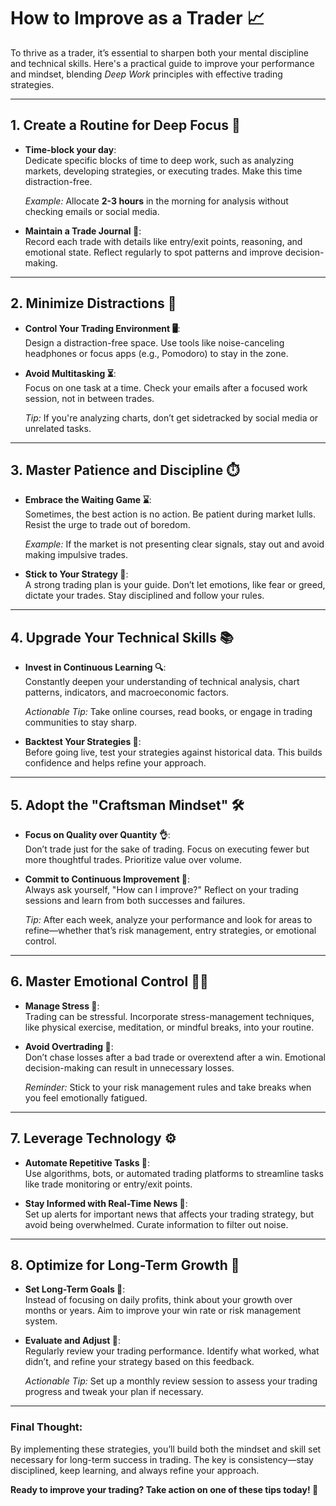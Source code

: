 # How to Improve as a Trader 📈

To thrive as a trader, it’s essential to sharpen both your mental discipline and technical skills. Here's a practical guide to improve your performance and mindset, blending *Deep Work* principles with effective trading strategies.

---

## 1. **Create a Routine for Deep Focus 🧠**
   - **Time-block your day**:  
     Dedicate specific blocks of time to deep work, such as analyzing markets, developing strategies, or executing trades. Make this time distraction-free.  
     
     _Example:_ Allocate **2-3 hours** in the morning for analysis without checking emails or social media.
   
   - **Maintain a Trade Journal 📓**:  
     Record each trade with details like entry/exit points, reasoning, and emotional state. Reflect regularly to spot patterns and improve decision-making.

---

## 2. **Minimize Distractions 🚫**
   - **Control Your Trading Environment 🖥️**:  
     Design a distraction-free space. Use tools like noise-canceling headphones or focus apps (e.g., Pomodoro) to stay in the zone.

   - **Avoid Multitasking ⏳**:  
     Focus on one task at a time. Check your emails after a focused work session, not in between trades.

     _Tip:_ If you're analyzing charts, don’t get sidetracked by social media or unrelated tasks.

---

## 3. **Master Patience and Discipline ⏱️**
   - **Embrace the Waiting Game ⌛**:  
     Sometimes, the best action is no action. Be patient during market lulls. Resist the urge to trade out of boredom.

     _Example:_ If the market is not presenting clear signals, stay out and avoid making impulsive trades.

   - **Stick to Your Strategy 🎯**:  
     A strong trading plan is your guide. Don’t let emotions, like fear or greed, dictate your trades. Stay disciplined and follow your rules.

---

## 4. **Upgrade Your Technical Skills 📚**
   - **Invest in Continuous Learning 🔍**:  
     Constantly deepen your understanding of technical analysis, chart patterns, indicators, and macroeconomic factors.

     _Actionable Tip:_ Take online courses, read books, or engage in trading communities to stay sharp.

   - **Backtest Your Strategies 🧪**:  
     Before going live, test your strategies against historical data. This builds confidence and helps refine your approach.

---

## 5. **Adopt the "Craftsman Mindset" 🛠️**
   - **Focus on Quality over Quantity 👌**:  
     Don’t trade just for the sake of trading. Focus on executing fewer but more thoughtful trades. Prioritize value over volume.

   - **Commit to Continuous Improvement 🔄**:  
     Always ask yourself, "How can I improve?" Reflect on your trading sessions and learn from both successes and failures.

     _Tip:_ After each week, analyze your performance and look for areas to refine—whether that’s risk management, entry strategies, or emotional control.

---

## 6. **Master Emotional Control 🧘‍♂️**
   - **Manage Stress 💆**:  
     Trading can be stressful. Incorporate stress-management techniques, like physical exercise, meditation, or mindful breaks, into your routine.

   - **Avoid Overtrading 🚷**:  
     Don’t chase losses after a bad trade or overextend after a win. Emotional decision-making can result in unnecessary losses.

     _Reminder:_ Stick to your risk management rules and take breaks when you feel emotionally fatigued.

---

## 7. **Leverage Technology ⚙️**
   - **Automate Repetitive Tasks 🤖**:  
     Use algorithms, bots, or automated trading platforms to streamline tasks like trade monitoring or entry/exit points.

   - **Stay Informed with Real-Time News 📰**:  
     Set up alerts for important news that affects your trading strategy, but avoid being overwhelmed. Curate information to filter out noise.

---

## 8. **Optimize for Long-Term Growth 🌱**
   - **Set Long-Term Goals 🎯**:  
     Instead of focusing on daily profits, think about your growth over months or years. Aim to improve your win rate or risk management system.

   - **Evaluate and Adjust 🔄**:  
     Regularly review your trading performance. Identify what worked, what didn’t, and refine your strategy based on this feedback.

     _Actionable Tip:_ Set up a monthly review session to assess your trading progress and tweak your plan if necessary.

---

### Final Thought:
By implementing these strategies, you’ll build both the mindset and skill set necessary for long-term success in trading. The key is consistency—stay disciplined, keep learning, and always refine your approach.

**Ready to improve your trading? Take action on one of these tips today! 🚀**
